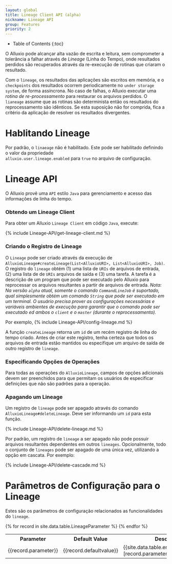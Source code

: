 ```yaml
---
layout: global
title: Lineage Client API (alpha)
nickname: Lineage API
group: Features
priority: 2
---
```


* Table of Contents
{:toc}

O Alluxio pode alcançar alta vazão de escrita e leitura, sem comprometer a tolerância a falhar 
através de *Lineage* (Linha do Tempo), onde resultados perdidos são recuperados através da re-execução 
de rotinas que criaram o resultado.

Com o `lineage`, os resultados das aplicações são escritos em memória, e o `checkpoints` dos 
resultados ocorrem periodicamente no `under storage system`, de forma assíncrona. No caso de falhas, 
o Alluxio executar uma *rotina de re-processamento* para restaurar os arquivos perdidos. O `lianeage` 
assume que as rotinas são determinista então os resultados do reprocessamento são idênticos. Se 
esta suposição não for comprida, fica a critério da aplicação de resolver os resultados divergentes.

# Hablitando Lineage

Por padrão, o `linaeage` não é habilitado. Este pode ser habilitado definindo o valor da propriedade  
`alluxio.user.lineage.enabled` para `true` no arquivo de configuração.

# Lineage API

O Alluxio provê uma `API` estilo `Java` para gerenciamento e acesso das informações de linha do tempo.

### Obtendo um Lineage Client

Para obter um Alluxio `Lineage Client` em código `Java`, execute:

{% include Lineage-API/get-lineage-client.md %}

### Criando o Registro de Lineage

O `Lineage` pode ser criado através da execução de 
`AlluxioLineage#createLineage(List<AlluxioURI>, List<AlluxioURI>, Job)`. O registro do `lineage` 
obtém (1) uma lista de `URIs` de arquivos de entrada, (2) uma lista de de `URIs` arquivos de saída e 
(3) uma tarefa. A tarefa é a descrição de um program que pode ser executado pelo Alluxio para 
reprocessar os arquivos resultantes a partir de arquivos de entrada. *Nota: Na versão `alpha` atual, 
somente o comando `CommandLineJob` é suportado, qual simplesmente obtém um comando `String` que 
pode ser executado em um terminal. O usuário precisa prover as configurações necessárias e variáveis 
ambientes de execução para garantir que o comando pode ser executado ed ambos o `client` e o `master`
(durante o reprocessamento).*

Por exemplo,
{% include Lineage-API/config-lineage.md %}

A função `createLineage` retorna um `id` de um recém registro de linha do tempo criado. Antes de 
criar este registro, tenha certeza que todos os arquivos de entrada estão mantidos ou especifique 
um arquivo de saída de outro registro de `lineage`.

### Especificando Opções de Operações

Para todas as operações do `AlluxioLineage`, campos de opções adicionais devem ser preenchidos 
para que permitam os usuários de especificar definições que não são padrões para a operação.

### Apagando um Lineage

Um registro de `lineage` pode ser apagado através do comando `AlluxioLineage#deleteLineage`. 
Deve ser informando um `id` para esta função.

{% include Lineage-API/delete-lineage.md %}

Por padrão, um registro de `lineage` a ser apagado não pode possuir arquivos resultantes 
dependentes em outros `lineages`. Opcionalmente, todo o conjunto de `lineages` pode ser apagado 
de uma única vez, utilizando a opção em cascata. Por exemplo:

{% include Lineage-API/delete-cascade.md %}

# Parâmetros de Configuração para o Lineage

Estes são os parâmetros de configuração relacionados as funcionalidades do `lineage`.

<table class="table table-striped">
<tr><th>Parameter</th><th>Default Value</th><th>Description</th></tr>
</tr>
{% for record in site.data.table.LineageParameter %}
<tr>
  <td>{{record.parameter}}</td>
  <td>{{record.defaultvalue}}</td>
  <td>{{site.data.table.en.LineageParameter.[record.parameter]}}</td>
</tr>
{% endfor %}
</table>
